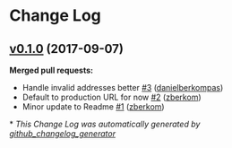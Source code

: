 # Change Log

## [v0.1.0](https://github.com/infinitered/ups/tree/v0.1.0) (2017-09-07)
**Merged pull requests:**

- Handle invalid addresses better [\#3](https://github.com/infinitered/ups/pull/3) ([danielberkompas](https://github.com/danielberkompas))
- Default to production URL for now [\#2](https://github.com/infinitered/ups/pull/2) ([zberkom](https://github.com/zberkom))
- Minor update to Readme [\#1](https://github.com/infinitered/ups/pull/1) ([zberkom](https://github.com/zberkom))



\* *This Change Log was automatically generated by [github_changelog_generator](https://github.com/skywinder/Github-Changelog-Generator)*